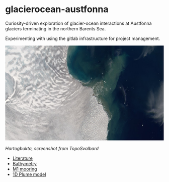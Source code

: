 # glacierocean-austfonna

Curiosity-driven exploration of glacier-ocean interactions at Austfonna glaciers terminating in the northern Barents Sea.

Experimenting with using the gitlab infrastructure for project management.

<img src="images/austf.PNG"  width="605" height="300">

*Hartogbukta, screenshot from TopoSvalbard*


- [Literature](literature/literature.md)
- [Bathymetry](bathymetry/bathymetry.md)
- [M1 mooring](M1_mooring/m1_mooring.md)
- [1D Plume model](plume_model/plume_model.md)

